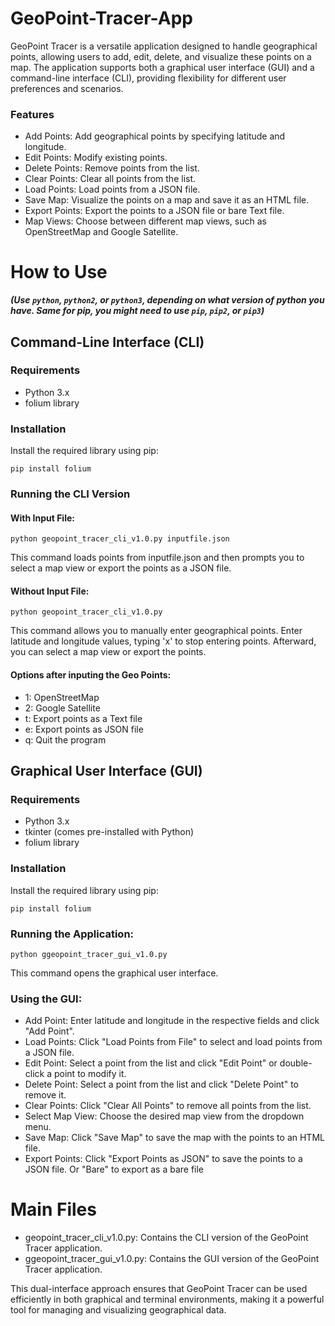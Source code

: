 # GeoPoint-Tracer-App
GeoPoint Tracer is a versatile application designed to handle geographical points, allowing users to add, edit, delete, and visualize these points on a map. The application supports both a graphical user interface (GUI) and a command-line interface (CLI), providing flexibility for different user preferences and scenarios.

### Features
- Add Points: Add geographical points by specifying latitude and longitude.
- Edit Points: Modify existing points.
- Delete Points: Remove points from the list.
- Clear Points: Clear all points from the list.
- Load Points: Load points from a JSON file.
- Save Map: Visualize the points on a map and save it as an HTML file.
- Export Points: Export the points to a JSON file or bare Text file.
- Map Views: Choose between different map views, such as OpenStreetMap and Google Satellite.

# How to Use
***(Use `python`, `python2`, or `python3`, depending on what version of python you have. Same for pip, you might need to use `pip`, `pip2`, or `pip3`)***
## Command-Line Interface (CLI)
### Requirements
- Python 3.x
- folium library

### Installation
Install the required library using pip:
```
pip install folium
```

### Running the CLI Version
#### With Input File:
```
python geopoint_tracer_cli_v1.0.py inputfile.json
```
This command loads points from inputfile.json and then prompts you to select a map view or export the points as a JSON file.

#### Without Input File:
```
python geopoint_tracer_cli_v1.0.py
```

This command allows you to manually enter geographical points. Enter latitude and longitude values, typing 'x' to stop entering points. Afterward, you can select a map view or export the points.

#### Options after inputing the Geo Points:

- 1: OpenStreetMap
- 2: Google Satellite
- t: Export points as a Text file
- e: Export points as JSON file
- q: Quit the program

## Graphical User Interface (GUI)
### Requirements
- Python 3.x
- tkinter (comes pre-installed with Python)
- folium library

### Installation
Install the required library using pip:
```
pip install folium
```

### Running the Application:
```
python ggeopoint_tracer_gui_v1.0.py
```
This command opens the graphical user interface.

### Using the GUI:

- Add Point: Enter latitude and longitude in the respective fields and click "Add Point".
- Load Points: Click "Load Points from File" to select and load points from a JSON file.
- Edit Point: Select a point from the list and click "Edit Point" or double-click a point to modify it.
- Delete Point: Select a point from the list and click "Delete Point" to remove it.
- Clear Points: Click "Clear All Points" to remove all points from the list.
- Select Map View: Choose the desired map view from the dropdown menu.
- Save Map: Click "Save Map" to save the map with the points to an HTML file.
- Export Points: Click "Export Points as JSON" to save the points to a JSON file. Or "Bare" to export as a bare file

# Main Files
- geopoint_tracer_cli_v1.0.py: Contains the CLI version of the GeoPoint Tracer application.
- ggeopoint_tracer_gui_v1.0.py: Contains the GUI version of the GeoPoint Tracer application.

This dual-interface approach ensures that GeoPoint Tracer can be used efficiently in both graphical and terminal environments, making it a powerful tool for managing and visualizing geographical data.
